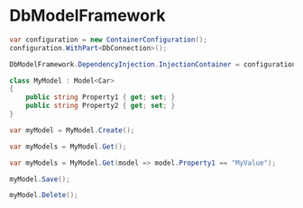 # DbModelFramework

```C#
var configuration = new ContainerConfiguration();
configuration.WithPart<DbConnection>();

DbModelFramework.DependencyInjection.InjectionContainer = configuration.CreateContainer();
```

```C#
class MyModel : Model<Car>
{
	public string Property1 { get; set; }
	public string Property2 { get; set; }
}
```

```C#
var myModel = MyModel.Create();
```

```C#
var myModels = MyModel.Get();
```

```C#
var myModels = MyModel.Get(model => model.Property1 == "MyValue");
```

```C#
myModel.Save();
```

```C#
myModel.Delete();
```
